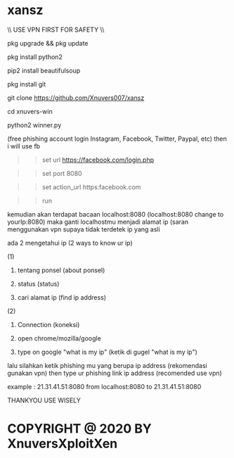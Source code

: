 # xansz

\\\ USE VPN FIRST FOR SAFETY \\\

pkg upgrade && pkg update

pkg install python2

pip2 install beautifulsoup

pkg install git

git clone https://github.com/Xnuvers007/xansz

cd xnuvers-win

python2 winner.py

(free phishing account login Instagram, Facebook, Twitter, Paypal, etc) then i will use fb

>> set url https://facebook.com/login.php

>> set port 8080

>> set action_url https:facebook.com

>> run

kemudian akan terdapat bacaan localhost:8080 (localhost:8080 change to yourIp:8080) maka ganti localhostmu menjadi alamat ip
(saran menggunakan vpn supaya tidak terdetek ip yang asli

ada 2 mengetahui ip (2 ways to know ur ip)

(1)

1. tentang ponsel (about ponsel)

2. status (status)

3. cari alamat ip (find ip address)

(2)

1. Connection (koneksi)

2. open chrome/mozilla/google

3. type on google "what is my ip" (ketik di gugel "what is my ip")

lalu silahkan ketik phishing mu yang berupa ip address (rekomendasi gunakan vpn)
then type ur phishing link ip address (recomended use vpn)

example : 21.31.41.51:8080
from localhost:8080 to 21.31.41.51:8080

THANKYOU
USE WISELY

COPYRIGHT @ 2020 BY XnuversXploitXen
===================================
